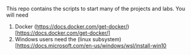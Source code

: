 This repo contains the scripts to start many of the projects and labs.
You will need

1. Docker (https://docs.docker.com/get-docker/)[https://docs.docker.com/get-docker/]
2. Windows users need the (linux subsystem)[https://docs.microsoft.com/en-us/windows/wsl/install-win10
